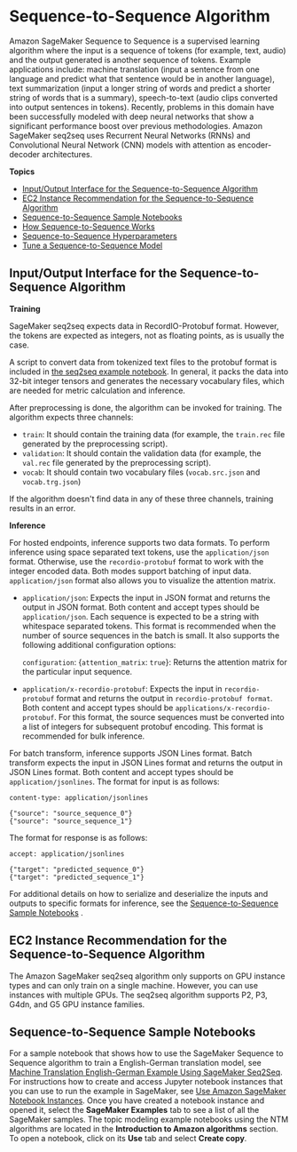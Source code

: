 # Sequence\-to\-Sequence Algorithm<a name="seq-2-seq"></a>

Amazon SageMaker Sequence to Sequence is a supervised learning algorithm where the input is a sequence of tokens \(for example, text, audio\) and the output generated is another sequence of tokens\. Example applications include: machine translation \(input a sentence from one language and predict what that sentence would be in another language\), text summarization \(input a longer string of words and predict a shorter string of words that is a summary\), speech\-to\-text \(audio clips converted into output sentences in tokens\)\. Recently, problems in this domain have been successfully modeled with deep neural networks that show a significant performance boost over previous methodologies\. Amazon SageMaker seq2seq uses Recurrent Neural Networks \(RNNs\) and Convolutional Neural Network \(CNN\) models with attention as encoder\-decoder architectures\. 

**Topics**
+ [Input/Output Interface for the Sequence\-to\-Sequence Algorithm](#s2s-inputoutput)
+ [EC2 Instance Recommendation for the Sequence\-to\-Sequence Algorithm](#s2s-instances)
+ [Sequence\-to\-Sequence Sample Notebooks](#seq-2-seq-sample-notebooks)
+ [How Sequence\-to\-Sequence Works](seq-2-seq-howitworks.md)
+ [Sequence\-to\-Sequence Hyperparameters](seq-2-seq-hyperparameters.md)
+ [Tune a Sequence\-to\-Sequence Model](seq-2-seq-tuning.md)

## Input/Output Interface for the Sequence\-to\-Sequence Algorithm<a name="s2s-inputoutput"></a>

**Training**

SageMaker seq2seq expects data in RecordIO\-Protobuf format\. However, the tokens are expected as integers, not as floating points, as is usually the case\.

A script to convert data from tokenized text files to the protobuf format is included in [the seq2seq example notebook](https://sagemaker-examples.readthedocs.io/en/latest/introduction_to_amazon_algorithms/seq2seq_translation_en-de/SageMaker-Seq2Seq-Translation-English-German.html)\. In general, it packs the data into 32\-bit integer tensors and generates the necessary vocabulary files, which are needed for metric calculation and inference\.

After preprocessing is done, the algorithm can be invoked for training\. The algorithm expects three channels:
+ `train`: It should contain the training data \(for example, the `train.rec` file generated by the preprocessing script\)\.
+ `validation`: It should contain the validation data \(for example, the `val.rec` file generated by the preprocessing script\)\.
+ `vocab`: It should contain two vocabulary files \(`vocab.src.json` and `vocab.trg.json`\) 

If the algorithm doesn't find data in any of these three channels, training results in an error\.

**Inference**

For hosted endpoints, inference supports two data formats\. To perform inference using space separated text tokens, use the `application/json` format\. Otherwise, use the `recordio-protobuf` format to work with the integer encoded data\. Both modes support batching of input data\. `application/json` format also allows you to visualize the attention matrix\.
+ `application/json`: Expects the input in JSON format and returns the output in JSON format\. Both content and accept types should be `application/json`\. Each sequence is expected to be a string with whitespace separated tokens\. This format is recommended when the number of source sequences in the batch is small\. It also supports the following additional configuration options:

  `configuration`: \{`attention_matrix`: `true`\}: Returns the attention matrix for the particular input sequence\.
+ `application/x-recordio-protobuf`: Expects the input in `recordio-protobuf` format and returns the output in `recordio-protobuf format`\. Both content and accept types should be `applications/x-recordio-protobuf`\. For this format, the source sequences must be converted into a list of integers for subsequent protobuf encoding\. This format is recommended for bulk inference\.

For batch transform, inference supports JSON Lines format\. Batch transform expects the input in JSON Lines format and returns the output in JSON Lines format\. Both content and accept types should be `application/jsonlines`\. The format for input is as follows:

```
content-type: application/jsonlines

{"source": "source_sequence_0"}
{"source": "source_sequence_1"}
```

The format for response is as follows:

```
accept: application/jsonlines

{"target": "predicted_sequence_0"}
{"target": "predicted_sequence_1"}
```

For additional details on how to serialize and deserialize the inputs and outputs to specific formats for inference, see the [Sequence\-to\-Sequence Sample Notebooks](#seq-2-seq-sample-notebooks) \.

## EC2 Instance Recommendation for the Sequence\-to\-Sequence Algorithm<a name="s2s-instances"></a>

The Amazon SageMaker seq2seq algorithm only supports on GPU instance types and can only train on a single machine\. However, you can use instances with multiple GPUs\. The seq2seq algorithm supports P2, P3, G4dn, and G5 GPU instance families\.

## Sequence\-to\-Sequence Sample Notebooks<a name="seq-2-seq-sample-notebooks"></a>

For a sample notebook that shows how to use the SageMaker Sequence to Sequence algorithm to train a English\-German translation model, see [Machine Translation English\-German Example Using SageMaker Seq2Seq](https://sagemaker-examples.readthedocs.io/en/latest/introduction_to_amazon_algorithms/seq2seq_translation_en-de/SageMaker-Seq2Seq-Translation-English-German.html)\. For instructions how to create and access Jupyter notebook instances that you can use to run the example in SageMaker, see [Use Amazon SageMaker Notebook Instances](nbi.md)\. Once you have created a notebook instance and opened it, select the **SageMaker Examples** tab to see a list of all the SageMaker samples\. The topic modeling example notebooks using the NTM algorithms are located in the **Introduction to Amazon algorithms** section\. To open a notebook, click on its **Use** tab and select **Create copy**\.